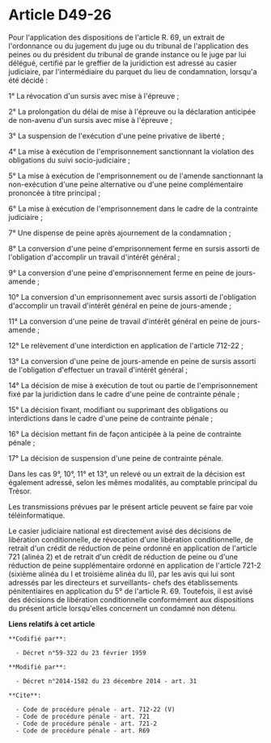 # Article D49-26

Pour l'application des dispositions de l'article R. 69, un extrait de l'ordonnance ou du jugement du juge ou du tribunal de
l'application des peines ou du président du tribunal de grande instance ou le juge par lui délégué, certifié par le greffier
de la juridiction est adressé au casier judiciaire, par l'intermédiaire du parquet du lieu de condamnation, lorsqu'a été
décidé : 

1° La révocation d'un sursis avec mise à l'épreuve ; 

2° La prolongation du délai de mise à l'épreuve ou la déclaration anticipée de non-avenu d'un sursis avec mise à l'épreuve ; 

3° La suspension de l'exécution d'une peine privative de liberté ; 

4° La mise à exécution de l'emprisonnement sanctionnant la violation des obligations du suivi socio-judiciaire ; 

5° La mise à exécution de l'emprisonnement ou de l'amende sanctionnant la non-exécution d'une peine alternative ou d'une
peine complémentaire prononcée à titre principal ; 

6° La mise à exécution de l'emprisonnement dans le cadre de la contrainte judiciaire ; 

7° Une dispense de peine après ajournement de la condamnation ; 

8° La conversion d'une peine d'emprisonnement ferme en sursis assorti de l'obligation d'accomplir un travail d'intérêt
général ; 

9° La conversion d'une peine d'emprisonnement ferme en peine de jours-amende ; 

10° La conversion d'un emprisonnement avec sursis assorti de l'obligation d'accomplir un travail d'intérêt général en peine
de jours-amende ; 

11° La conversion d'une peine de travail d'intérêt général en peine de jours-amende ; 

12° Le relèvement d'une interdiction en application de l'article 712-22 ; 

13° La conversion d'une peine de jours-amende en peine de sursis assorti de l'obligation d'effectuer un travail d'intérêt
général ; 

14° La décision de mise à exécution de tout ou partie de l'emprisonnement fixé par la juridiction dans le cadre d'une peine
de contrainte pénale ; 

15° La décision fixant, modifiant ou supprimant des obligations ou interdictions dans le cadre d'une peine de contrainte
pénale ; 

16° La décision mettant fin de façon anticipée à la peine de contrainte pénale ; 

17° La décision de suspension d'une peine de contrainte pénale. 

Dans les cas 9°, 10°, 11° et 13°, un relevé ou un extrait de la décision est également adressé, selon les mêmes modalités, au
comptable principal du Trésor. 

Les transmissions prévues par le présent article peuvent se faire par voie téléinformatique. 

Le casier judiciaire national est directement avisé des décisions de libération conditionnelle, de révocation d'une
libération conditionnelle, de retrait d'un crédit de réduction de peine ordonné en application de l'article 721 (alinéa 2) et
de retrait d'un crédit de réduction de peine ou d'une réduction de peine supplémentaire ordonné en application de l'article
721-2 (sixième alinéa du I et troisième alinéa du II), par les avis qui lui sont adressés par les directeurs et surveillants-
chefs des établissements pénitentiaires en application du 5° de l'article R. 69. Toutefois, il est avisé des décisions de
libération conditionnelle conformément aux dispositions du présent article lorsqu'elles concernent un condamné non détenu.

**Liens relatifs à cet article**

	**Codifié par**:

	  - Décret n°59-322 du 23 février 1959

	**Modifié par**:

	  - Décret n°2014-1582 du 23 décembre 2014 - art. 31

	**Cite**:

	  - Code de procédure pénale - art. 712-22 (V)
	  - Code de procédure pénale - art. 721
	  - Code de procédure pénale - art. 721-2
	  - Code de procédure pénale - art. R69
